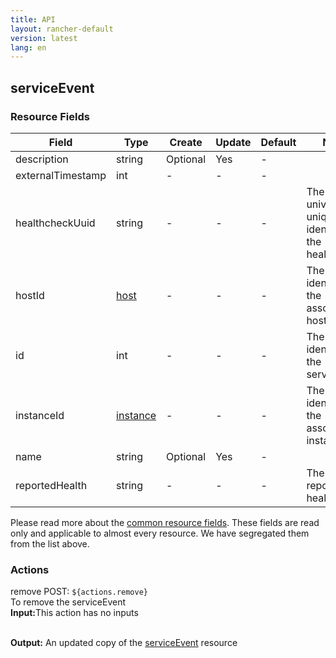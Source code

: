```yaml
---
title: API
layout: rancher-default
version: latest
lang: en
---
```


## serviceEvent



### Resource Fields

Field | Type | Create | Update | Default | Notes
---|---|---|---|---|---
description | string | Optional | Yes | - | 
externalTimestamp | int | - | - | - | 
healthcheckUuid | string | - | - | - | The universal unique identifier of the healthcheck
hostId | [host]({{site.baseurl}}/rancher/{{page.version}}/{{page.lang}}/api/api-resources/host/) | - | - | - | The unique identifier for the associated host
id | int | - | - | - | The unique identifier for the serviceEvent
instanceId | [instance]({{site.baseurl}}/rancher/{{page.version}}/{{page.lang}}/api/api-resources/instance/) | - | - | - | The unique identifier for the associated instance
name | string | Optional | Yes | - | 
reportedHealth | string | - | - | - | The reported health


Please read more about the [common resource fields]({{site.baseurl}}/rancher/{{page.version}}/{{page.lang}}/api/common/). 
These fields are read only and applicable to almost every resource. We have segregated them from the list above.








### Actions

<div class="action">
<span class="header">
remove
<span class="headerright">POST:  <code>${actions.remove}</code></span></span>
<div class="action-contents">
To remove the serviceEvent
<br>

<span class="input">
<strong>Input:</strong>This action has no inputs</span>
<br>

<br>


<span class="output"><strong>Output:</strong> An updated copy of the <a href="/rancher/api/api-resources/serviceEvent/">serviceEvent</a> resource</span>
</div>
</div>

